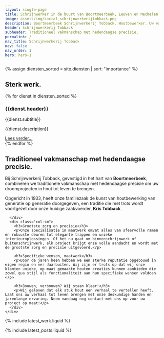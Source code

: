 ```yaml
---
layout: single-page
title: Schrijnwerker in de buurt van Boortmeerbeek, Leuven en Mechelen
image: assets/img/social_schrijnwerkerijtobback.png
description: Boortmeerbeek Schrijnwerkerij Tobback. Houtbewerker. Uw vakman. Regio Boortmeerbeek, Mechelen, Leuven en Aarschot.
header: Schrijnwerkerij Tobback
subheader: Traditioneel vakmanschap met hedendaagse precisie.
permalink: /
nav_title: Schrijnwerkerij Tobback
nav: false
nav_order: 1
hero: hero-1
---
```


{% assign diensten_sorted = site.diensten | sort: "importance" %}

<section id="section-home-diensten">
  <div class="container pt-5 pb-5">
    <div class="row">
      <div class="col-md-12">
        <h2 class="text-white">Sterk werk.</h2>
      </div>
    </div>
    <div class="row">
      {% for dienst in diensten_sorted %}
        <div class="col-xs-12 col-md-6 col-lg-4 mb-5">
          <h3 class="text-white">{{dienst.header}}</h3>
          <div class="dienst-sub text-white">{{dienst.subtitle}}</div>
          <p class="text-white">{{dienst.description}}</p>
          <a href="{{dienst.url}}" class="btn btn-outline-light btn-sm" role="button" aria-pressed="true">Lees verder...</a>
        </div>
      {% endfor %}
    </div>
  </div>
</section>


<section id="section-home-overons">
  <div class="container mt-5">
    <div class="row">
      <div class="col-sm">
        <h2>Traditioneel vakmanschap met hedendaagse precisie.</h2>
        <p>Bij Schrijnwerkerij Tobback, gevestigd in het hart van <strong>Boortmeerbeek</strong>, combineren we traditionele vakmanschap met hedendaagse precisie om uw droomprojecten in hout tot leven te brengen.</p>
        <p>Opgericht in 1933, heeft onze familiezaak de kunst van houtbewerking van generatie op generatie doorgegeven, een traditie die met trots wordt voortgezet door onze huidige zaakvoerder, <strong>Kris Tobback</strong>.</p>

        
      </div>
      <div class="col-sm">
        <h3>Grootste zorg en precisie</h3>
        <p>Onze specialisatie in maatwerk omvat alles van sfeervolle ramen en robuuste deuren tot elegante trappen en unieke interieuroplossingen. Of het nu gaat om binnenschrijnwerk of buitenschrijnwerk, elk project krijgt onze volle aandacht en wordt met de grootste zorg en precisie uitgevoerd.</p>

        <h3>Specifieke wensen, maatwerk</h3>
        <p>Door de jaren heen hebben we een sterke reputatie opgebouwd in eigen regio en ver daarbuiten. Wij zijn er trots op dat wij onze klanten unieke, op maat gemaakte houten creaties kunnen aanbieden die zowel qua stijl als functionaliteit aan hun specifieke wensen voldoen.</p>

        <h3>Bouwen, verbouwen? Wij staan klaar!</h3>
        <p>Wij geloven dat elk stuk hout een verhaal te vertellen heeft. Laat ons uw verhaal tot leven brengen met onze deskundige handen en jarenlange ervaring. Neem vandaag nog contact met ons op voor uw project op maat!</p>
      </div>
    </div>
  </div>
</section>


{% include latest_werk.liquid %}

{% include latest_posts.liquid %}



  





